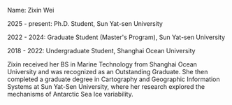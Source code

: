 Name: Zixin Wei 

2025 - present: Ph.D. Student, Sun Yat-sen University

2022 - 2024: Graduate Student (Master's Program), Sun Yat-sen University

2018 - 2022: Undergraduate Student, Shanghai Ocean University

Zixin received her BS in Marine Technology from Shanghai Ocean University and was recognized as an Outstanding Graduate. She then completed a graduate degree in Cartography and Geographic Information Systems at Sun Yat-Sen University, where her research explored the mechanisms of Antarctic Sea Ice variability.